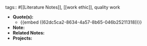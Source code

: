 tags:: #[[Literature Notes]], [[work ethic]], quality work

- **Quote(s):**
	- {{embed ((62dc5ca2-8634-4a57-8b65-046b25211318))}}
- **Note:**
- **Related Notes:**
- **Projects:**